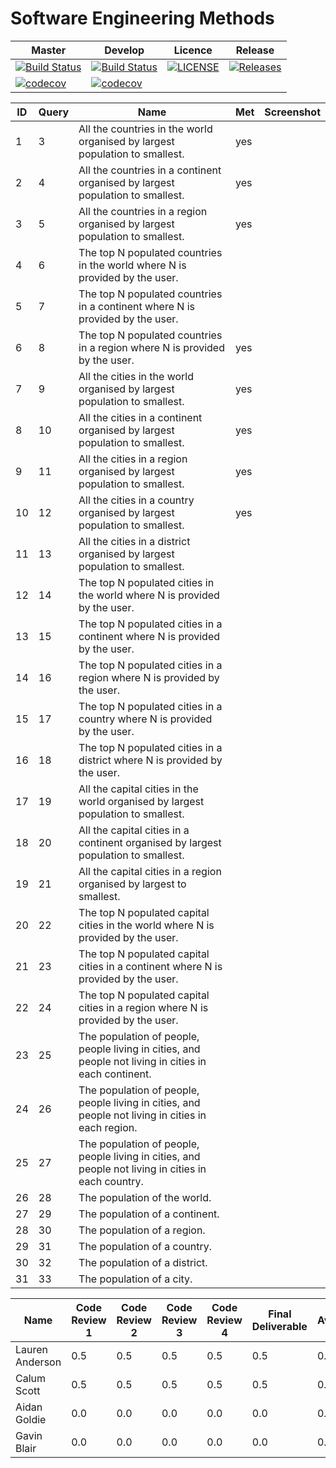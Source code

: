 # Software Engineering Methods

| Master | Develop | Licence | Release |
|--------|---------|---------|---------|
| [![Build Status](https://travis-ci.org/GroupNumber-21/Group21.svg?branch=master)](https://travis-ci.org/GroupNumber-21/Group21) |[![Build Status](https://travis-ci.org/GroupNumber-21/Group21.svg?branch=develop)](https://travis-ci.org/GroupNumber-21/Group21)| [![LICENSE](https://img.shields.io/github/license/GroupNumber-21/Group21.svg?style=flat-square)](https://github.com/GroupNumber-21/Group21/blob/master/LICENSE)| [![Releases](https://img.shields.io/github/release/GroupNumber-21/Group21/all.svg?style=flat-square)](https://github.com/GroupNumber21/Group21/releases) |
| [![codecov](https://codecov.io/gh/GroupNumber-21/Group21/branch/master/graph/badge.svg)](https://codecov.io/gh/GroupNumber-21/Group21) | [![codecov](https://codecov.io/gh/GroupNumber-21/Group21/branch/develop/graph/badge.svg)](https://codecov.io/gh/GroupNumber-21/Group21) | | | 

| ID | Query | Name | Met | Screenshot |
| --- | --- | --- | --- | --- |
| 1 | 3 | All the countries in the world organised by largest population to smallest. | yes |  |
| 2 | 4 | All the countries in a continent organised by largest population to smallest. | yes |  |
| 3 | 5 | All the countries in a region organised by largest population to smallest. | yes |  |
| 4 | 6 | The top N populated countries in the world where N is provided by the user. |  |  |
| 5 | 7 | The top N populated countries in a continent where N is provided by the user. |  |  |
| 6 | 8 | The top N populated countries in a region where N is provided by the user. | yes |  |
| 7 | 9 | All the cities in the world organised by largest population to smallest. | yes |  |
| 8 | 10 | All the cities in a continent organised by largest population to smallest. | yes |  |
| 9 | 11 | All the cities in a region organised by largest population to smallest. | yes |  |
| 10 | 12 | All the cities in a country organised by largest population to smallest. | yes |  |
| 11 | 13 | All the cities in a district organised by largest population to smallest. |  |  |
| 12 | 14 | The top N populated cities in the world where N is provided by the user. |  |  |
| 13 | 15 | The top N populated cities in a continent where N is provided by the user. |  |  |
| 14 | 16 | The top N populated cities in a region where N is provided by the user. |  |  |
| 15 | 17 | The top N populated cities in a country where N is provided by the user. |  |  |
| 16 | 18 | The top N populated cities in a district where N is provided by the user. |  |  |
| 17 | 19 | All the capital cities in the world organised by largest population to smallest. |  |  |
| 18 | 20 | All the capital cities in a continent organised by largest population to smallest. |  |  |
| 19 | 21 | All the capital cities in a region organised by largest to smallest. |  |  |
| 20 | 22 | The top N populated capital cities in the world where N is provided by the user. |  |  |
| 21 | 23 | The top N populated capital cities in a continent where N is provided by the user. |  |  |
| 22 | 24 | The top N populated capital cities in a region where N is provided by the user. |  |  |
| 23 | 25 | The population of people, people living in cities, and people not living in cities in each continent. |  |  |
| 24 | 26 | The population of people, people living in cities, and people not living in cities in each region. |   |  |
| 25 | 27 | The population of people, people living in cities, and people not living in cities in each country. |  |  |
| 26 | 28 | The population of the world. |   |  |
| 27 | 29 | The population of a continent. |  |  |
| 28 | 30 | The population of a region. |  |  |
| 29 | 31 | The population of a country. |  |  |
| 30 | 32 | The population of a district. |  |  |
| 31 | 33 | The population of a city. |  | |

| Name | Code Review 1 | Code Review 2 | Code Review 3 | Code Review 4 | Final Deliverable | Average |
|------|---------------|---------------|---------------|---------------|-------------------|-------|
| Lauren Anderson | 0.5 | 0.5 | 0.5 | 0.5 | 0.5 | 0.5 |
| Calum Scott | 0.5 | 0.5 | 0.5 | 0.5 | 0.5 | 0.5 |
| Aidan Goldie | 0.0 | 0.0 | 0.0 | 0.0 | 0.0 | 0.0 |
| Gavin Blair | 0.0 | 0.0 | 0.0 | 0.0 | 0.0 | 0.0 |
